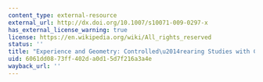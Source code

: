 ```yaml
---
content_type: external-resource
external_url: http://dx.doi.org/10.1007/s10071-009-0297-x
has_external_license_warning: true
license: https://en.wikipedia.org/wiki/All_rights_reserved
status: ''
title: "Experience and Geometry: Controlled\u2014rearing Studies with Chicks"
uid: 6061dd08-73ff-402d-a0d1-5d7f216a3a4e
wayback_url: ''
---
```

